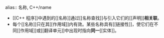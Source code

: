 alias:: 名称, C++/name

- [[C++ 程序]]中遇到的[[名称]]通过[[名称查找]]与引入它们的[[声明]]**相关联**。
- 每个[[名称]]只在其[[作用域]]内有效。某些名称具有[[链接性]]，使它们在不同[[作用域]]或[[翻译单元]]中出现时指向**同一**[[实体]]。